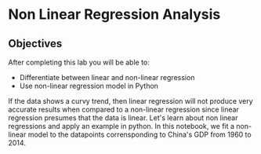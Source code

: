 # Non Linear Regression Analysis

## Objectives

After completing this lab you will be able to:

*   Differentiate between linear and non-linear regression
*   Use non-linear regression model in Python


If the data shows a curvy trend, then linear regression will not produce very accurate results when compared to a non-linear regression since linear regression presumes that the data is linear.
Let's learn about non linear regressions and apply an example in python. In this notebook, we fit a non-linear model to the datapoints corrensponding to China's GDP from 1960 to 2014.
